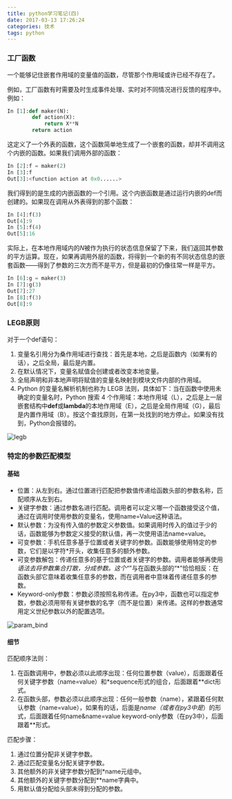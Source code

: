```yaml
---
title: python学习笔记(四)
date: 2017-03-13 17:26:24
categories: 技术
tags: python
---
```


### 工厂函数

一个能够记住嵌套作用域的变量值的函数，尽管那个作用域或许已经不存在了。

例如，工厂函数有时需要及时生成事件处理、实时对不同情况进行反馈的程序中。例如：

<!--more-->
```python
In [1]:def maker(N):
        def action(X):
            return X**N
        return action
```

这定义了一个外表的函数，这个函数简单地生成了一个嵌套的函数，却并不调用这个内嵌的函数。如果我们调用外部的函数：

```python
In [2]:f = maker(2)
In [3]:f
Out[3]:<function action at 0x0......>
```

我们得到的是生成的内嵌函数的一个引用。这个内嵌函数是通过运行内嵌的def而创建的。如果现在调用从外表得到的那个函数：

```python
In [4]:f(3)
Out[4]:9
In [5]:f(4)
Out[5]:16
```

实际上，在本地作用域内的*N*被作为执行的状态信息保留了下来，我们返回其参数的平方运算。现在，如果再调用外层的函数，将得到一个新的有不同状态信息的嵌套函数——得到了参数的三次方而不是平方，但是最初的仍像往常一样是平方。

```python
In [6]:g = maker(3)
In [7]:g(3)
Out[7]:27
In [8]:f(3)
Out[8]:9
```

### LEGB原则
对于一个def语句：

1. 变量名引用分为桑作用域进行查找：首先是本地，之后是函数内（如果有的话），之后全局，最后是内置。
2. 在默认情况下，变量名赋值会创建或者改变本地变量。
3. 全局声明和非本地声明将赋值的变量名映射到模块文件内部的作用域。
4. Python 的变量名解析机制也称为 LEGB 法则，具体如下：当在函数中使用未确定的变量名时，Python 搜索 4 个作用域：本地作用域（L），之后是上一层嵌套结构中**def**或**lambda**的本地作用域（E），之后是全局作用域（G），最后是内置作用域（B）。按这个查找原则，在第一处找到的地方停止。如果没有找到，Python会报错的。

![legb](http://note.youdao.com/yws/public/resource/113e0fe5a3b748ab7ad319ffa5af2995/xmlnote/WEBc7fc85be8fd875766380298d9cbd29ed/7DFAD95FF01947CABC2548A6CB174D5E/159)

### 特定的参数匹配模型

#### 基础

- 位置：从左到右。通过位置进行匹配把参数值传递给函数头部的参数名称，匹配顺序从左到右。
- 关键字参数：通过参数名进行匹配。调用者可以定义哪一个函数接受这个值，通过在调用时使用参数的变量名，使用name=Value这种语法。
- 默认参数：为没有传入值的参数定义参数值。如果调用时传入的值过于少的话，函数能够为参数定义接受的默认值，再一次使用语法name=value。
- 可变参数：手机任意多基于位置或者关键字的参数。函数能够使用特定的参数，它们是以字符*开头，收集任意多的额外参数。
- 可变参数解包：传递任意多的基于位置或者关键字的参数。调用者能够再使用*语法去将参数集合打散，分成参数。这个“*”与在函数头部的“*”恰恰相反：在函数头部它意味着收集任意多的参数，而在调用者中意味着传递任意多的参数。
- Keyword-only参数：参数必须按照名称传递。在py3中，函数也可以指定参数，参数必须用带有关键参数的名字（而不是位置）来传递。这样的参数通常用定义世纪参数以外的配置选项。

![param_bind](http://note.youdao.com/yws/public/resource/113e0fe5a3b748ab7ad319ffa5af2995/xmlnote/WEBc7fc85be8fd875766380298d9cbd29ed/9FE9F891C8564E85B7337D5291840C36/184)

#### 细节

匹配顺序法则：
1. 在函数调用中，参数必须以此顺序出现：任何位置参数（value），后面跟着任何关键字参数（name=value）和*sequence形式的组合，后面跟着**dict形式。
2. 在函数头部，参数必须以此顺序出现：任何一般参数（name），紧跟着任何默认参数（name=value），如果有的话，后面是*name（或者在py3中是*）的形式，后面跟着任何name&name=value keyword-only参数（在py3中），后面跟着**形式。

匹配步骤：
1. 通过位置分配非关键字参数。
2. 通过匹配变量名分配关键字参数。
3. 其他额外的非关键字参数分配到*name元组中。
4. 其他额外的关键字参数分配到**name字典中。
5. 用默认值分配给头部未得到分配的参数。